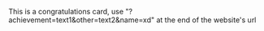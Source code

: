 This is a congratulations card, use "?achievement=text1&other=text2&name=xd" at the end of the website's url
